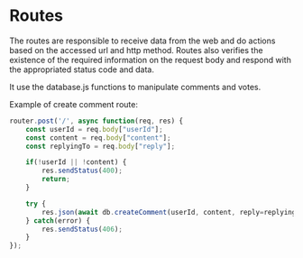 # Routes

The routes are responsible to receive data from the web and do actions based on the accessed url and http method. Routes also verifies the existence of the required information on the request body and respond with the appropriated status code and data.

It use the database.js functions to manipulate comments and votes.

Example of create comment route:

```javascript
router.post('/', async function(req, res) {
    const userId = req.body["userId"];
    const content = req.body["content"];
    const replyingTo = req.body["reply"];

    if(!userId || !content) {
        res.sendStatus(400);
        return;
    }

    try {
        res.json(await db.createComment(userId, content, reply=replyingTo));
    } catch(error) {
        res.sendStatus(406);
    }
});
```